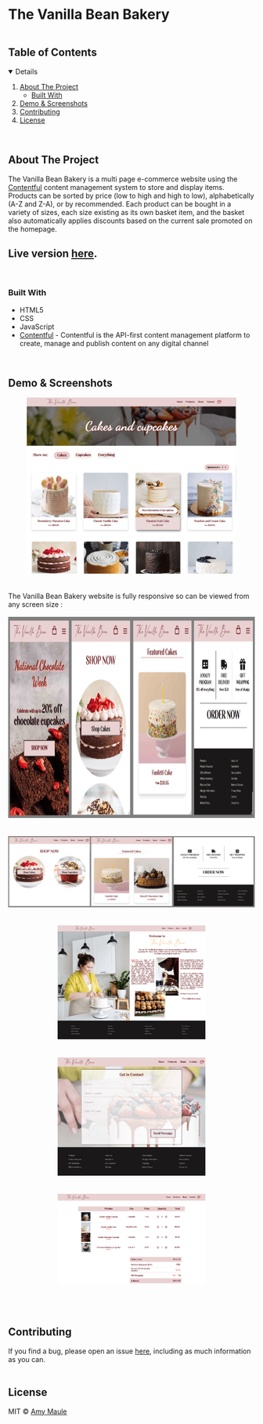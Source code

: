 # The Vanilla Bean Bakery

<!-- TABLE OF CONTENTS -->
  <summary><h2 style="display: inline-block">Table of Contents</h2></summary>
  <details open="open">
  <ol>
    <li>
      <a href="#about-the-project">About The Project</a>
      <ul>
        <li><a href="#built-with">Built With</a></li>
      </ul>
    </li>
    <li><a href="#demo--screenshots">Demo & Screenshots</a></li>
    <li><a href="#contributing">Contributing</a></li>
    <li><a href="#license">License</a></li>
  </ol>
</details>
<br>


<!-- ABOUT THE PROJECT -->
## About The Project

The Vanilla Bean Bakery is a multi page e-commerce website using the [Contentful](https://www.contentful.com/) content management system to store and display items. 
Products can be sorted by price (low to high and high to low), alphabetically (A-Z and Z-A), or by recommended. Each product can be bought in a variety of sizes, each size existing 
as its own basket item, and the basket also automatically applies discounts based on the current sale 
promoted on the homepage.

## Live version [here](https://vanillabeanbakery.netlify.app/).
<br>

### Built With

* HTML5
* CSS
* JavaScript
* [Contentful](https://www.contentful.com/) - Contentful is the API-first content management platform to create, manage and publish content on any digital channel
<br>

## Demo & Screenshots
<div align="center">
  <img src="./images/readme/products-desktop.png" width="85%">
</div>
<br><br>
The Vanilla Bean Bakery website is fully responsive so can be viewed from any screen size :<br><br>

<div align="center">
  <img src="./images/readme/homepage-mobile.png" height="410px">
  <br><br><br>
  <img src="./images/readme/homepage-ipad.png" width="100%">
  <br><br><br>
  <img src="./images/readme/about-desktop.png" width="60%">
  <br><br><br>
  <img src="./images/readme/contact-desktop.png" width="60%">
  <br><br><br>
  <img src="./images/readme/basket-desktop.png" width="60%">
  <br><br>
</div>
<br><br>

<!-- CONTRIBUTING -->
## Contributing

If you find a bug, please open an issue [here](https://github.com/AmyMaule/bakery-commerce/issues/new), including as much information as you can.<br>
<br>
<!-- LICENSE -->
## License

MIT © [Amy Maule](https://github.com/AmyMaule)
